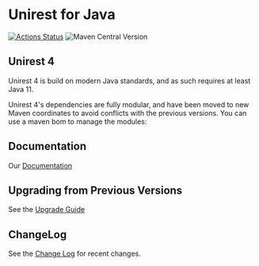 # Unirest for Java 

[![Actions Status](https://github.com/kong/unirest-java/workflows/Verify/badge.svg)](https://github.com/kong/unirest-java/actions)
![Maven Central Version](https://img.shields.io/maven-central/v/com.konghq/unirest-java-bom)


## Unirest 4
Unirest 4 is build on modern Java standards, and as such requires at least Java 11.

Unirest 4's dependencies are fully modular, and have been moved to new Maven coordinates to avoid conflicts with the previous versions.
You can use a maven bom to manage the modules:

## Documentation
Our [Documentation](http://kong.github.io/unirest-java/)

## Upgrading from Previous Versions 
See the [Upgrade Guide](http://kong.github.io/unirest-java/upgrade-guide)

## ChangeLog 
See the [Change Log](CHANGELOG.md) for recent changes.

